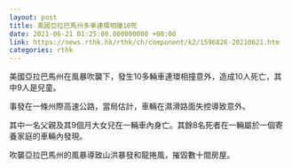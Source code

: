 ```yaml
---
layout: post
title: 美國亞拉巴馬州多車連環相撞10死
date: 2021-06-21 01:25:00.000000000 +08:00
link: https://news.rthk.hk/rthk/ch/component/k2/1596826-20210621.htm
categories: rthk
---
```


美國亞拉巴馬州在風暴吹襲下，發生10多輛車連環相撞意外，造成10人死亡，其中9人是兒童。

事發在一條州際高速公路，當局估計，車輛在濕滑路面失控導致意外。

其中一名父親及其9個月大女兒在一輛車內身亡。其餘8名死者在一輛屬於一個寄養家庭的車輛內發現。

吹襲亞拉巴馬州的風暴導致山洪暴發和龍捲風，摧毀數十間房屋。

